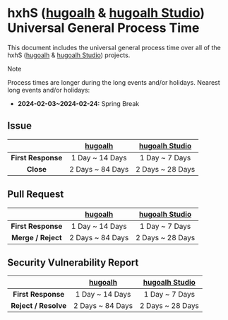 [hugoalh]: https://github.com/hugoalh
[hugoalh-studio]: https://github.com/hugoalh-studio

# hxhS ([hugoalh][hugoalh] & [hugoalh Studio][hugoalh-studio]) Universal General Process Time

This document includes the universal general process time over all of the hxhS ([hugoalh][hugoalh] & [hugoalh Studio][hugoalh-studio]) projects.

> [!NOTE]
> Process times are longer during the long events and/or holidays. Nearest long events and/or holidays:
>
> - **2024-02-03\~2024-02-24:** Spring Break

## Issue

|  | **[hugoalh][hugoalh]** | **[hugoalh Studio][hugoalh-studio]** |
|:-:|:-:|:-:|
| **First Response** | 1 Day \~  14 Days | 1 Day \~ 7 Days |
| **Close** | 2 Days \~ 84 Days | 2 Days \~ 28 Days |

## Pull Request

|  | **[hugoalh][hugoalh]** | **[hugoalh Studio][hugoalh-studio]** |
|:-:|:-:|:-:|
| **First Response** | 1 Day \~  14 Days | 1 Day \~ 7 Days |
| **Merge / Reject** | 2 Days \~ 84 Days | 2 Days \~ 28 Days |

## Security Vulnerability Report

|  | **[hugoalh][hugoalh]** | **[hugoalh Studio][hugoalh-studio]** |
|:-:|:-:|:-:|
| **First Response** | 1 Day \~  14 Days | 1 Day \~ 7 Days |
| **Reject / Resolve** | 2 Days \~ 84 Days | 2 Days \~ 28 Days |
